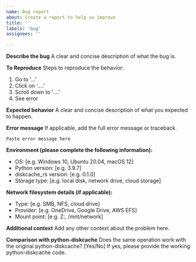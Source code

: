 ```yaml
---
name: Bug report
about: Create a report to help us improve
title: ''
labels: 'bug'
assignees: ''

---
```


**Describe the bug**
A clear and concise description of what the bug is.

**To Reproduce**
Steps to reproduce the behavior:
1. Go to '...'
2. Click on '....'
3. Scroll down to '....'
4. See error

**Expected behavior**
A clear and concise description of what you expected to happen.

**Error message**
If applicable, add the full error message or traceback.

```
Paste error message here
```

**Environment (please complete the following information):**
 - OS: [e.g. Windows 10, Ubuntu 20.04, macOS 12]
 - Python version: [e.g. 3.9.7]
 - diskcache_rs version: [e.g. 0.1.0]
 - Storage type: [e.g. local disk, network drive, cloud storage]

**Network filesystem details (if applicable):**
 - Type: [e.g. SMB, NFS, cloud drive]
 - Provider: [e.g. OneDrive, Google Drive, AWS EFS]
 - Mount point: [e.g. Z:, /mnt/network]

**Additional context**
Add any other context about the problem here.

**Comparison with python-diskcache**
Does the same operation work with the original python-diskcache? [Yes/No]
If yes, please provide the working python-diskcache code.
